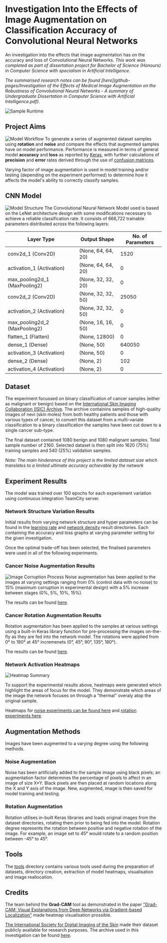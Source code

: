 # Investigation Into the Effects of Image Augmentation on Classification Accuracy of Convolutional Neural Networks
An investigation into the effects that image augmentation has on the accuracy and loss of Convolutional Neural Networks. *This work was completed as part of dissertation project for Bachelor of Science (Honours) in Computer Science with specialism in Artificial Intelligence.*


*The summarised research notes can be found [here](github-pages/Investigation of the Effects of Medical Image Augmentation on the Robustness of Convolutional Neural Networks - A summary of Undergraduate Dissertation in Computer Science with Artificial Intelligence.pdf)*.

![Sample Runtime](github-pages/Animation.gif)

## Project Aims
![Model Workflow](github-pages/Model-Workflow.png)
To generate a series of augmented dataset samples using **rotation** and **noise** and compare the effects that augmented samples have on model performance. Performance is measured in terms of general model **accuracy** and **loss** as reported by [Keras](https://keras.io/), with further calculations of **precision** and **error** rates derived through the use of [confusion matrices](https://www.dataschool.io/simple-guide-to-confusion-matrix-terminology/).

Varying factor of image augmentation is used in model training and/or testing (depending on the experiment performed) to determine how it affects the model's ability to correctly classify samples.

## CNN Model
![Model Structure](github-pages/Model-Structure.png)
The Convolutional Neural Network Model used is based on the LeNet architecture design with some modifications necessary to achieve a reliable classification rate. It consists of 666,722 trainable parameters distributed across the following layers:

| Layer Type                    | Output Shape       | No. of Parameters |
|-------------------------------|--------------------|-------------------|
| conv2d_1 (Conv2D)             | (None, 64, 64, 20) | 1520              |
| activation_1 (Activation)     | (None, 64, 64, 20) | 0                 |
| max_pooling2d_1 (MaxPooling2) | (None, 32, 32, 20) | 0                 |
| conv2d_2 (Conv2D)             | (None, 32, 32, 50) | 25050             |
| activation_2 (Activation)     | (None, 32, 32, 50) | 0                 |
| max_pooling2d_2 (MaxPooling2) | (None, 16, 16, 50) | 0                 |
| flatten_1 (Flatten)           | (None, 12800)      | 0                 |
| dense_1 (Dense)               | (None, 50)         | 640050            |
| activation_3 (Activation)     | (None, 50)         | 0                 |
| dense_2 (Dense)               | (None, 2)          | 102               |
| activation_4 (Activation)     | (None, 2)          | 0                 |


## Dataset
The experiment focussed on binary classification of cancer samples (either as malignant or benign) based on the [International Skin Imaging Collaboration (ISIC) Archive](https://isic-archive.com/). The archive containins samples of high-quality images of nevi (skin moles) from both healthy patients and those with various types of cancer, to convert this dataset from a multi-variate classification to a binary classification the samples have been cut down to a single cancer sub-type.

The final dataset contained 1080 benign and 1080 malignant samples. Total sample number of 2160.
Selected dataset is then split into 1620 (75%) training samples and 540 (25%) validation samples.

*Note: The main hinderance of this project is the limited dataset size which translates to a limited ultimate accuracy achievable by the network*

## Experiment Results
The model was trained over 100 epochs for each experiement variation using continuous integration TeamCity server.

### Network Structure Variation Results
Initial results from varying network structure and hyper parameters can be found in the [learning rate](experiment-results/Learning-Rate-Variations-Results) and [network density](experiment-results/Network-Density-Change-Variation-Results) result directories. Each containing the accuracy and loss graphs at varying parameter setting for the given investigation.

Once the optimal trade-off has been selected, the finalised parameters were used in all of the following experiments.

### Cancer Noise Augmentation Results
![Image Corruption Process](github-pages/Image-Corruption-Process.png)
Noise augmentation has been applied to the images at varying settings ranging from 0% (control data with no noise) to 15% (maximum corruption in experimental design) with a 5% increase between stages (0%, 5%, 10%, 15%).

The results can be found [here](experiment-results/Cancer-Noise-Experiment-Results).

### Cancer Rotation Augmentation Results
Rotation augmentation has been applied to the samples at various settings using a built-in Keras library function for pre-processing the images on-the-fly as they are fed into the network model.
The rotations were applied from 0° to 180° at 45° incremenets (0°, 45°, 90°, 135°, 180°).

The results can be found [here](experiment-results/Cancer-Rotation-Experiment-Results).

### Network Activation Heatmaps
![Heatmap Summary](github-pages/Heatmap-Summary.png)

To support the experimental results above, heatmaps were generated which highlight the areas of focus for the model. They demonstrate which areas of the image the network focuses on through a "thermal" overaly atop the original sample.

Heatmaps for [noise experiments can be found here](experiment-results/Cancer-Noise-Experiment-Heatmaps) and [rotation experiments here](experiment-results/Cancer-Rotation-Experiment-Heatmaps).

## Augmentation Methods
Images have been augmented to a varying degree using the following methods.

### Noise Augmentation
Noise has been artificially added to the sample image using black pixels; an augmentation factor determines the percentage of pixels to affect in an image of size X*Y.
Black pixels are then placed at random locations along the X and Y axis of the image. New, augmented, image is then saved for model training and testing.

### Rotation Augmentation
Rotation utilises in-built Keras libraries and loads original images from the dataset directories, rotating them prior to being fed into the model. Rotation degree represents the rotation between positive and negative rotation of the image.
For example, an image set to 45° would rotate to a random position between -45° to 45°.

## Tools
The [tools](tools/) directory contains various tools used during the preparation of datasets, directory creation, extraction of model heatmaps, visualisation and image reallocation.

## Credits
The team behind the **Grad-CAM** tool as demonstrated in the paper ["Grad-CAM: Visual Explanations from Deep Networks via Gradient-based Localization"](https://arxiv.org/abs/1610.02391) made heatmap visualisation prossible.

[The International Society for Digital Imaging of the Skin](https://isdis.net/isic-project) made their dataset publicly available for research purposes. The archive used in this investigation can be found [here](https://www.isic-archive.com/).
